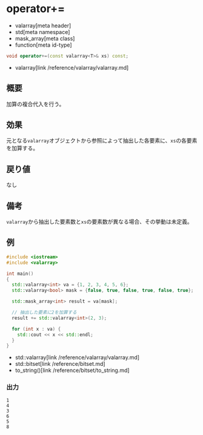 # operator+=
* valarray[meta header]
* std[meta namespace]
* mask_array[meta class]
* function[meta id-type]

```cpp
void operator+=(const valarray<T>& xs) const;
```
* valarray[link /reference/valarray/valarray.md]

## 概要
加算の複合代入を行う。


## 効果
元となる`valarray`オブジェクトから参照によって抽出した各要素に、`xs`の各要素を加算する。


## 戻り値
なし


## 備考
`valarray`から抽出した要素数と`xs`の要素数が異なる場合、その挙動は未定義。


## 例
```cpp
#include <iostream>
#include <valarray>

int main()
{
  std::valarray<int> va = {1, 2, 3, 4, 5, 6};
  std::valarray<bool> mask = {false, true, false, true, false, true};

  std::mask_array<int> result = va[mask];

  // 抽出した要素に2を加算する
  result += std::valarray<int>(2, 3);

  for (int x : va) {
    std::cout << x << std::endl;
  }
}
```
* std::valarray[link /reference/valarray/valarray.md]
* std::bitset[link /reference/bitset.md]
* to_string()[link /reference/bitset/to_string.md]

### 出力
```
1
4
3
6
5
8
```


